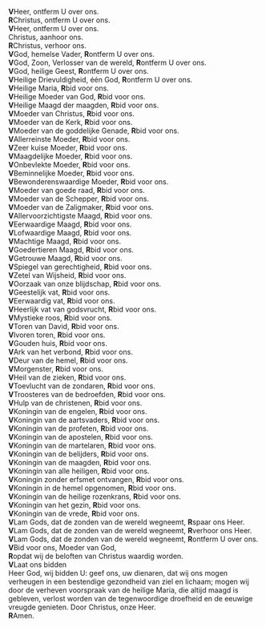 **V**Heer, ontferm U over ons.\
**R**Christus, ontferm U over ons.\
**V**Heer, ontferm U over ons.\
Christus, aanhoor ons.\
**R**Christus, verhoor ons.\
**V**God, hemelse Vader, **R**ontferm U over ons.\
**V**God, Zoon, Verlosser van de wereld, **R**ontferm U over ons.\
**V**God, heilige Geest, **R**ontferm U over ons.\
**V**Heilige Drievuldigheid, één God, **R**ontferm U over ons.\
**V**Heilige Maria, **R**bid voor ons.\
**V**Heilige Moeder van God, **R**bid voor ons.\
**V**Heilige Maagd der maagden, **R**bid voor ons.\
**V**Moeder van Christus, **R**bid voor ons.\
**V**Moeder van de Kerk, **R**bid voor ons.\
**V**Moeder van de goddelijke Genade, **R**bid voor ons.\
**V**Allerreinste Moeder, **R**bid voor ons.\
**V**Zeer kuise Moeder, **R**bid voor ons.\
**V**Maagdelijke Moeder, **R**bid voor ons.\
**V**Onbevlekte Moeder, **R**bid voor ons.\
**V**Beminnelijke Moeder, **R**bid voor ons.\
**V**Bewonderenswaardige Moeder, **R**bid voor ons.\
**V**Moeder van goede raad, **R**bid voor ons.\
**V**Moeder van de Schepper, **R**bid voor ons.\
**V**Moeder van de Zaligmaker, **R**bid voor ons.\
**V**Allervoorzichtigste Maagd, **R**bid voor ons.\
**V**Eerwaardige Maagd, **R**bid voor ons.\
**V**Lofwaardige Maagd, **R**bid voor ons.\
**V**Machtige Maagd, **R**bid voor ons.\
**V**Goedertieren Maagd, **R**bid voor ons.\
**V**Getrouwe Maagd, **R**bid voor ons.\
**V**Spiegel van gerechtigheid, **R**bid voor ons.\
**V**Zetel van Wijsheid, **R**bid voor ons.\
**V**Oorzaak van onze blijdschap, **R**bid voor ons.\
**V**Geestelijk vat, **R**bid voor ons.\
**V**Eerwaardig vat, **R**bid voor ons.\
**V**Heerlijk vat van godsvrucht, **R**bid voor ons.\
**V**Mystieke roos, **R**bid voor ons.\
**V**Toren van David, **R**bid voor ons.\
**V**Ivoren toren, **R**bid voor ons.\
**V**Gouden huis, **R**bid voor ons.\
**V**Ark van het verbond, **R**bid voor ons.\
**V**Deur van de hemel, **R**bid voor ons.\
**V**Morgenster, **R**bid voor ons.\
**V**Heil van de zieken, **R**bid voor ons.\
**V**Toevlucht van de zondaren, **R**bid voor ons.\
**V**Troosteres van de bedroefden, **R**bid voor ons.\
**V**Hulp van de christenen, **R**bid voor ons.\
**V**Koningin van de engelen, **R**bid voor ons.\
**V**Koningin van de aartsvaders, **R**bid voor ons.\
**V**Koningin van de profeten, **R**bid voor ons.\
**V**Koningin van de apostelen, **R**bid voor ons.\
**V**Koningin van de martelaren, **R**bid voor ons.\
**V**Koningin van de belijders, **R**bid voor ons.\
**V**Koningin van de maagden, **R**bid voor ons.\
**V**Koningin van alle heiligen, **R**bid voor ons.\
**V**Koningin zonder erfsmet ontvangen, **R**bid voor ons.\
**V**Koningin in de hemel opgenomen, **R**bid voor ons.\
**V**Koningin van de heilige rozenkrans, **R**bid voor ons.\
**V**Koningin van het gezin, **R**bid voor ons.\
**V**Koningin van de vrede, **R**bid voor ons.\
**V**Lam Gods, dat de zonden van de wereld wegneemt, **R**spaar ons
Heer.\
**V**Lam Gods, dat de zonden van de wereld wegneemt, **R**verhoor ons
Heer.\
**V**Lam Gods, dat de zonden van de wereld wegneemt, **R**ontferm U over
ons.\
**V**Bid voor ons, Moeder van God,\
**R**opdat wij de beloften van Christus waardig worden.\
**V**Laat ons bidden\
Heer God, wij bidden U: geef ons, uw dienaren, dat wij ons mogen
verheugen in een bestendige gezondheid van ziel en lichaam; mogen wij
door de verheven voorspraak van de heilige Maria, die altijd maagd is
gebleven, verlost worden van de tegenwoordige droefheid en de eeuwige
vreugde genieten. Door Christus, onze Heer.\
**R**Amen.
